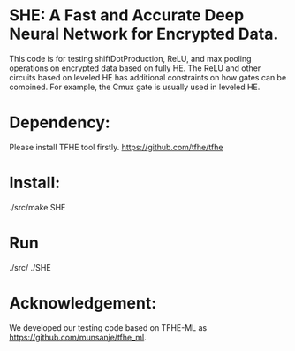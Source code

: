 # SHE: A Fast and Accurate Deep Neural Network for Encrypted Data. 
This code is for testing shiftDotProduction, ReLU, and max pooling operations on encrypted data based on fully HE. The ReLU and other circuits based on leveled HE has additional constraints on how gates can be combined. For example, the Cmux gate is usually used in leveled HE. 

# Dependency:
Please install TFHE tool firstly. https://github.com/tfhe/tfhe

# Install:
./src/make SHE
# Run
./src/ ./SHE
# Acknowledgement:
We developed our testing code based on TFHE-ML as https://github.com/munsanje/tfhe_ml.



